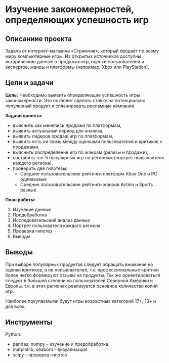 # Изучение закономерностей, определяющих успешность игр
## Описаниие проекта
Задача от интернет-магазина «Стримчик», который продаёт по всему миру компьютерные игры. Из открытых источников доступны исторические данные о продажах игр, оценки пользователей и экспертов, жанры и платформы (например, Xbox или PlayStation).

## Цели и задачи
**Цель:** Необходимо выявить определяющие успешность игры закономерности. Это позволит сделать ставку на потенциально популярный продукт и спланировать рекламные кампании.

**Задачи проекта:**
 - выяснить как менялись продажи по платформам,
 - выявить актуальный период для анализа,
 - выявить лидеров продаж игр по платформам,
 - выявить есть ли связь между оценками пользователей и критиков с продажами,
 - выяснить распределение игр по жанрам (релизы и продажи),
 - составить топ-5 популярных игр по регионам (портрет пользователя каждого региона),
 - проверить две гипотезы:
   - Средние пользовательские рейтинги платформ Xbox One и PC одинаковые
   - Средние пользовательские рейтинги жанров Action и Sports разные

**План работы:**
1. Изучение данных
2. Предобработка
3. Исследовательский анализ данных 
4. Портрет пользователя каждого региона
5. Проверка гипотез
6. Выводы
   
## Выводы

При выборе популярных продуктов следует обращать внимание на оценки критиков, а не пользователей, т.к. профессиональные критики более четко формируют отзывы на продукты.
Так же ориентироваться следует в большей степени на пользователей Северной Америки и Европы, т.к. в этих регионах реализуется основное количество копий игр.

Наиболее покупаемыми будут игры возрастных категорий 17+, 13+ и для всех.

## Инструменты
Python:
* pandas, numpy - изучение и предобработка
* matplotlib, seaborn - визуализация
* scipy - проверка гипотез
